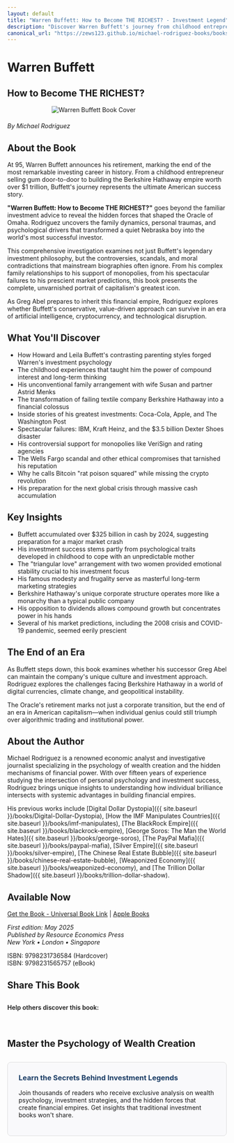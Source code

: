 ```yaml
---
layout: default
title: "Warren Buffett: How to Become THE RICHEST? - Investment Legend"
description: "Discover Warren Buffett's journey from childhood entrepreneur to world's greatest investor. Rodriguez reveals secrets behind Berkshire Hathaway empire."
canonical_url: "https://zews123.github.io/michael-rodriguez-books/books/Warren_Buffett"
---
```


# Warren Buffett
## How to Become THE RICHEST?

<img src="{{ site.baseurl }}/assets/images/Warren_Buffett.webp" alt="Warren Buffett Book Cover" style="max-width: 300px; margin: 0 auto 20px; display: block;">

*By Michael Rodriguez*

## About the Book

At 95, Warren Buffett announces his retirement, marking the end of the most remarkable investing career in history. From a childhood entrepreneur selling gum door-to-door to building the Berkshire Hathaway empire worth over $1 trillion, Buffett's journey represents the ultimate American success story.

**"Warren Buffett: How to Become THE RICHEST?"** goes beyond the familiar investment advice to reveal the hidden forces that shaped the Oracle of Omaha. Rodriguez uncovers the family dynamics, personal traumas, and psychological drivers that transformed a quiet Nebraska boy into the world's most successful investor.

This comprehensive investigation examines not just Buffett's legendary investment philosophy, but the controversies, scandals, and moral contradictions that mainstream biographies often ignore. From his complex family relationships to his support of monopolies, from his spectacular failures to his prescient market predictions, this book presents the complete, unvarnished portrait of capitalism's greatest icon.

As Greg Abel prepares to inherit this financial empire, Rodriguez explores whether Buffett's conservative, value-driven approach can survive in an era of artificial intelligence, cryptocurrency, and technological disruption.

## What You'll Discover

- How Howard and Leila Buffett's contrasting parenting styles forged Warren's investment psychology
- The childhood experiences that taught him the power of compound interest and long-term thinking
- His unconventional family arrangement with wife Susan and partner Astrid Menks
- The transformation of failing textile company Berkshire Hathaway into a financial colossus
- Inside stories of his greatest investments: Coca-Cola, Apple, and The Washington Post
- Spectacular failures: IBM, Kraft Heinz, and the $3.5 billion Dexter Shoes disaster
- His controversial support for monopolies like VeriSign and rating agencies
- The Wells Fargo scandal and other ethical compromises that tarnished his reputation
- Why he calls Bitcoin "rat poison squared" while missing the crypto revolution
- His preparation for the next global crisis through massive cash accumulation

## Key Insights

- Buffett accumulated over $325 billion in cash by 2024, suggesting preparation for a major market crash
- His investment success stems partly from psychological traits developed in childhood to cope with an unpredictable mother
- The "triangular love" arrangement with two women provided emotional stability crucial to his investment focus
- His famous modesty and frugality serve as masterful long-term marketing strategies
- Berkshire Hathaway's unique corporate structure operates more like a monarchy than a typical public company
- His opposition to dividends allows compound growth but concentrates power in his hands
- Several of his market predictions, including the 2008 crisis and COVID-19 pandemic, seemed eerily prescient

## The End of an Era

As Buffett steps down, this book examines whether his successor Greg Abel can maintain the company's unique culture and investment approach. Rodriguez explores the challenges facing Berkshire Hathaway in a world of digital currencies, climate change, and geopolitical instability.

The Oracle's retirement marks not just a corporate transition, but the end of an era in American capitalism—when individual genius could still triumph over algorithmic trading and institutional power.

## About the Author

Michael Rodriguez is a renowned economic analyst and investigative journalist specializing in the psychology of wealth creation and the hidden mechanisms of financial power. With over fifteen years of experience studying the intersection of personal psychology and investment success, Rodriguez brings unique insights to understanding how individual brilliance intersects with systemic advantages in building financial empires.

His previous works include [Digital Dollar Dystopia]({{ site.baseurl }}/books/Digital-Dollar-Dystopia), [How the IMF Manipulates Countries]({{ site.baseurl }}/books/imf-manipulates), [The BlackRock Empire]({{ site.baseurl }}/books/blackrock-empire), [George Soros: The Man the World Hates]({{ site.baseurl }}/books/george-soros), [The PayPal Mafia]({{ site.baseurl }}/books/paypal-mafia), [Silver Empire]({{ site.baseurl }}/books/silver-empire), [The Chinese Real Estate Bubble]({{ site.baseurl }}/books/chinese-real-estate-bubble), [Weaponized Economy]({{ site.baseurl }}/books/weaponized-economy), and [The Trillion Dollar Shadow]({{ site.baseurl }}/books/trillion-dollar-shadow).


## Available Now

<a href="https://books2read.com/u/me6jol" target="_blank" rel="noopener noreferrer">Get the Book - Universal Book Link</a> | <a href="https://books.apple.com/us/book/warren-buffett-how-to-become-the-richest/id6746422862" target="_blank" rel="noopener noreferrer">Apple Books</a>

*First edition: May 2025*  
*Published by Resource Economics Press*  
*New York • London • Singapore*

ISBN: 9798231736584 (Hardcover)  
ISBN: 9798231565757 (eBook)

## Share This Book

<div class="social-share" style="margin: 30px 0;">
  <p style="margin-bottom: 15px; font-weight: 600;">Help others discover this book:</p>
  <a href="https://twitter.com/intent/tweet?text=Check out 'Warren Buffett: How to Become THE RICHEST?' by Michael Rodriguez&url={{ site.url }}{{ site.baseurl }}{{ page.url }}&via=MRodriguezBooks" target="_blank" rel="noopener noreferrer" style="display: inline-block; margin-right: 15px; font-size: 24px; color: #1DA1F2;">
    <i class="fab fa-twitter-square"></i>
  </a>
  <a href="https://www.facebook.com/sharer/sharer.php?u={{ site.url }}{{ site.baseurl }}{{ page.url }}" target="_blank" rel="noopener noreferrer" style="display: inline-block; margin-right: 15px; font-size: 24px; color: #3b5998;">
    <i class="fab fa-facebook-square"></i>
  </a>
  <a href="https://www.linkedin.com/shareArticle?mini=true&url={{ site.url }}{{ site.baseurl }}{{ page.url }}&title=Warren Buffett: How to Become THE RICHEST? by Michael Rodriguez" target="_blank" rel="noopener noreferrer" style="display: inline-block; margin-right: 15px; font-size: 24px; color: #0077b5;">
    <i class="fab fa-linkedin"></i>
  </a>
  <a href="mailto:?subject=Check out this book: Warren Buffett: How to Become THE RICHEST?&body=I thought you might be interested in this book by Michael Rodriguez: {{ site.url }}{{ site.baseurl }}{{ page.url }}" style="display: inline-block; font-size: 24px; color: #333333;">
    <i class="fas fa-envelope-square"></i>
  </a>
</div>

## Master the Psychology of Wealth Creation

<div style="background-color: #f9f9fb; padding: 25px; border-radius: 8px; margin: 30px 0; border: 1px solid #ddd;">
  <h3 style="margin-top: 0; color: #1a3c65;">Learn the Secrets Behind Investment Legends</h3>
  <p>Join thousands of readers who receive exclusive analysis on wealth psychology, investment strategies, and the hidden forces that create financial empires. Get insights that traditional investment books won't share.</p>
  <script async data-uid="b2a1614bc4" src="https://michael-rodriguez.kit.com/b2a1614bc4/index.js"></script>
</div>
